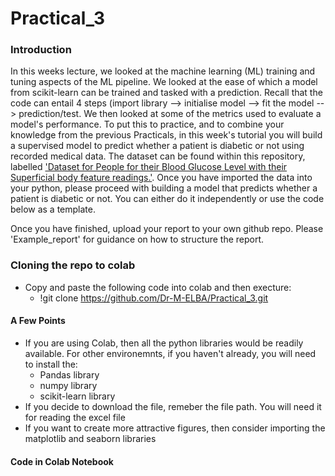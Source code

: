# Practical_3

### Introduction

In this weeks lecture, we looked at the machine learning (ML) training and tuning aspects of the ML pipeline. We looked at the ease of which a model from scikit-learn can be trained and tasked with a prediction. Recall that the code can entail 4 steps (import library --> initialise model --> fit the model --> prediction/test. We then looked at some of the metrics used to evaluate a model's performance. To put this to practice, and to combine your knowledge from the previous Practicals, in this week's tutorial you will build a supervised model to predict whether a patient is diabetic or not using recorded medical data. The dataset can be found within this repository, labelled <ins>'Dataset for People for their Blood Glucose Level with their Superficial body feature readings.'</ins>. Once you have imported the data into your python, please proceed with building a model that predicts whether a patient is diabetic or not. You can either do it independently or use the code below as a template.

Once you have finished, upload your report to your own github repo. Please 'Example_report' for guidance on how to structure the report.

### Cloning the repo to colab
   - Copy  and paste the following code into colab and then execture:
     - !git clone https://github.com/Dr-M-ELBA/Practical_3.git

#### A Few Points

- If you are using Colab, then all the python libraries would be readily available. For other environemnts, if you haven't already, you will need to install the:
  - Pandas library
  - numpy library
  - scikit-learn library
- If you decide to download the file, remeber the file path. You will need it for reading the excel file
- If you want to create more attractive figures, then consider importing the matplotlib and seaborn libraries


#### Code in Colab Notebook
